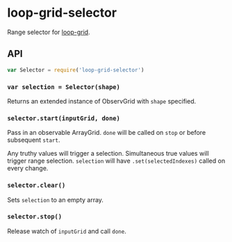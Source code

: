 loop-grid-selector
===

Range selector for [loop-grid](https://github.com/mmckegg/loop-grid).

## API

```js
var Selector = require('loop-grid-selector')
```

### `var selection = Selector(shape)`

Returns an extended instance of ObservGrid with `shape` specified.

### `selector.start(inputGrid, done)`

Pass in an observable ArrayGrid. `done` will be called on `stop` or before subsequent `start`.

Any truthy values will trigger a selection. Simultaneous true values will trigger range selection. `selection` will have `.set(selectedIndexes)` called on every change.

### `selector.clear()`

Sets `selection` to an empty array.

### `selector.stop()`

Release watch of `inputGrid` and call `done`.